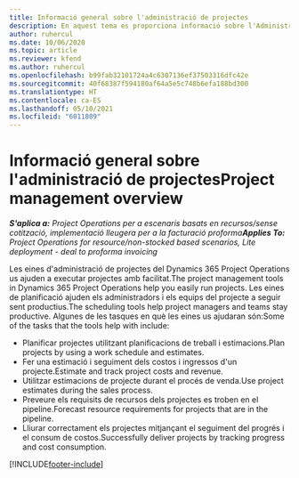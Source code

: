 ```yaml
---
title: Informació general sobre l'administració de projectes
description: En aquest tema es proporciona informació sobre l'Administració de projectes al Dynamics 365 Project Operations.
author: ruhercul
ms.date: 10/06/2020
ms.topic: article
ms.reviewer: kfend
ms.author: ruhercul
ms.openlocfilehash: b99fab32101724a4c6307136ef37503316dfc42e
ms.sourcegitcommit: 40f68387f594180af64a5e5c748b6efa188bd300
ms.translationtype: HT
ms.contentlocale: ca-ES
ms.lasthandoff: 05/10/2021
ms.locfileid: "6011809"
---
```

# <a name="project-management-overview"></a><span data-ttu-id="a5d4b-103">Informació general sobre l'administració de projectes</span><span class="sxs-lookup"><span data-stu-id="a5d4b-103">Project management overview</span></span>

<span data-ttu-id="a5d4b-104">_**S'aplica a:** Project Operations per a escenaris basats en recursos/sense cotització, implementació lleugera per a la facturació proforma_</span><span class="sxs-lookup"><span data-stu-id="a5d4b-104">_**Applies To:** Project Operations for resource/non-stocked based scenarios, Lite deployment - deal to proforma invoicing_</span></span>

<span data-ttu-id="a5d4b-105">Les eines d'administració de projectes del Dynamics 365 Project Operations us ajuden a executar projectes amb facilitat.</span><span class="sxs-lookup"><span data-stu-id="a5d4b-105">The project management tools in Dynamics 365 Project Operations help you easily run projects.</span></span> <span data-ttu-id="a5d4b-106">Les eines de planificació ajuden els administradors i els equips del projecte a seguir sent productius.</span><span class="sxs-lookup"><span data-stu-id="a5d4b-106">The scheduling tools help project managers and teams stay productive.</span></span> <span data-ttu-id="a5d4b-107">Algunes de les tasques en què les eines us ajudaran són:</span><span class="sxs-lookup"><span data-stu-id="a5d4b-107">Some of the tasks that the tools help with include:</span></span>

- <span data-ttu-id="a5d4b-108">Planificar projectes utilitzant planificacions de treball i estimacions.</span><span class="sxs-lookup"><span data-stu-id="a5d4b-108">Plan projects by using a work schedule and estimates.</span></span>
- <span data-ttu-id="a5d4b-109">Fer una estimació i seguiment dels costos i ingressos d'un projecte.</span><span class="sxs-lookup"><span data-stu-id="a5d4b-109">Estimate and track project costs and revenue.</span></span>
- <span data-ttu-id="a5d4b-110">Utilitzar estimacions de projecte durant el procés de venda.</span><span class="sxs-lookup"><span data-stu-id="a5d4b-110">Use project estimates during the sales process.</span></span>
- <span data-ttu-id="a5d4b-111">Preveure els requisits de recursos dels projectes es troben en el pipeline.</span><span class="sxs-lookup"><span data-stu-id="a5d4b-111">Forecast resource requirements for projects that are in the pipeline.</span></span>
- <span data-ttu-id="a5d4b-112">Lliurar correctament els projectes mitjançant el seguiment del progrés i el consum de costos.</span><span class="sxs-lookup"><span data-stu-id="a5d4b-112">Successfully deliver projects by tracking progress and cost consumption.</span></span>


[!INCLUDE[footer-include](../includes/footer-banner.md)]